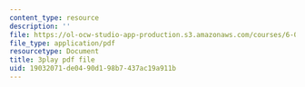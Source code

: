 ```yaml
---
content_type: resource
description: ''
file: https://ol-ocw-studio-app-production.s3.amazonaws.com/courses/6-00sc-introduction-to-computer-science-and-programming-spring-2011/19032071de0490d198b7437ac19a911b_5gt2WDBl8-0.pdf
file_type: application/pdf
resourcetype: Document
title: 3play pdf file
uid: 19032071-de04-90d1-98b7-437ac19a911b
---
```

